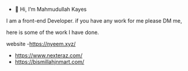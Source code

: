 - 👋 Hi, I’m Mahmudullah Kayes

I am a front-end Developer. if you have any work for me please DM me, 

here is some of the work I have done.

website
 -https://nyeem.xyz/
 - https://www.nexteraz.com/
- https://bismillahjnmart.com/

